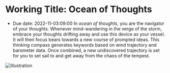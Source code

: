 # Working Title: Ocean of Thoughts
- Due date: 2022-11-03:09:00
In *ocean of thoughts*, you are the navigator of your thoughts. Whenever mind-wandering in the verge of the storm,  embrace your thoughts drifting away and use this device as your vessel. It will then focus bears towards a new course of prompted ideas. This thinking compass generates keywords based on wind trajectory and barometer data. Once combined, a new undiscovered trajectory is set for you to set sail to and get away from the chaos of the tempest.

![Illustration](https://d2w9rnfcy7mm78.cloudfront.net/1889766/original_717fa12fab70e9069892f1172f311576.jpg?1521037668?bc=1)


